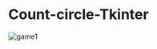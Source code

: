 # Count-circle-Tkinter
![game1](https://user-images.githubusercontent.com/54212786/84526839-7a7cf600-acfb-11ea-9143-1b54e6236617.PNG)

